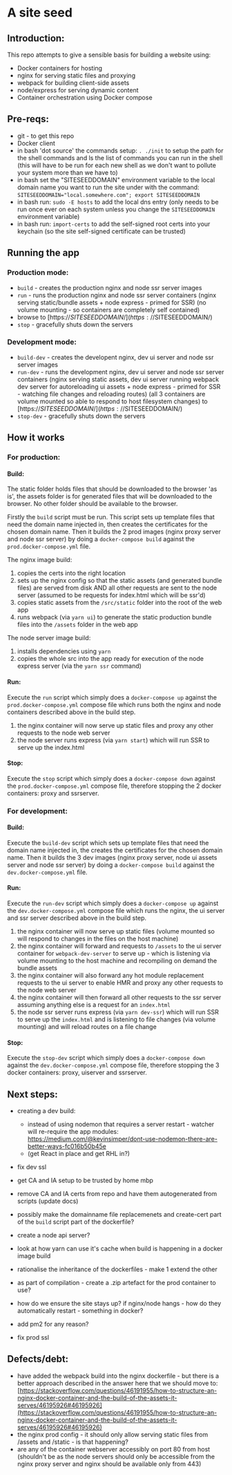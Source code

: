 # A site seed

## Introduction:

This repo attempts to give a sensible basis for building a website using:

 * Docker containers for hosting
 * nginx for serving static files and proxying
 * webpack for building client-side assets
 * node/express for serving dynamic content
 * Container orchestration using Docker compose

## Pre-reqs:

 * git - to get this repo
 * Docker client
 * in bash 'dot source' the commands setup: `. ./init` to setup the path for the shell commands and ls the list of commands you can run in the shell (this will have to be run for each new shell as we don't want to pollute your system more than we have to)
 * in bash set the "SITESEEDDOMAIN" environment variable to the local domain name you want to run the site under with the command: `SITESEEDDOMAIN="local.somewhere.com"; export SITESEEDDOMAIN`
 * in bash run: `sudo -E hosts` to add the local dns entry (only needs to be run once ever on each system unless you change the `SITESEEDDOMAIN` environment variable)
 * in bash run: `import-certs` to add the self-signed root certs into your keychain (so the site self-signed certificate can be trusted)

## Running the app

### Production mode:

 * `build` - creates the production nginx and node ssr server images
 * `run` - runs the production nginx and node ssr server containers (nginx serving static/bundle assets + node express - primed for SSR) (no volume mounting - so containers are completely self contained)
 * browse to [https://$SITESEEDDOMAIN/](https://$SITESEEDDOMAIN/)
 * `stop` - gracefully shuts down the servers

### Development mode:

 * `build-dev` - creates the developent nginx, dev ui server and node ssr server images
 * `run-dev` - runs the development nginx, dev ui server and node ssr server containers (nginx serving static assets, dev ui server running webpack dev server for autoreloading ui assets + node express - primed for SSR - watching file changes and reloading routes) (all 3 containers are volume mounted so able to respond to host filesystem changes)
  to [https://$SITESEEDDOMAIN/](https://$SITESEEDDOMAIN/)
 * `stop-dev` - gracefully shuts down the servers

## How it works

### For production:

#### Build:

The static folder holds files that should be downloaded to the browser 'as is', the assets folder is for generated files that will be downloaded to the browser. No other folder should be available to the browser.

Firstly the `build` script must be run. This script sets up template files that need the domain name injected in, then creates the certificates for the chosen domain name. Then it builds the 2 prod images (nginx proxy server and node ssr server) by doing a `docker-compose build` against the `prod.docker-compose.yml` file.

The nginx image build:

  1. copies the certs into the right location
  2. sets up the nginx config so that the static assets (and generated bundle files) are served from disk AND all other requests are sent to the node server (assumed to be requests for index.html which will be ssr'd)
  3. copies static assets from the `/src/static` folder into the root of the web app
  4. runs webpack (via `yarn ui`) to generate the static production bundle files into the `/assets` folder in the web app

The node server image build:

  1. installs dependencies using `yarn`
  2. copies the whole src into the app ready for execution of the node express server (via the `yarn ssr` command)

#### Run:

Execute the `run` script which simply does a `docker-compose up` against the `prod.docker-compose.yml` compose file which runs both the nginx and node containers described above in the build step.

 1. the nginx container will now serve up static files and proxy any other requests to the node web server
 2. the node server runs express (via `yarn start`) which will run SSR to serve up the index.html

#### Stop:

Execute the `stop` script which simply does a `docker-compose down` against the `prod.docker-compose.yml` compose file, therefore stopping the 2 docker containers: proxy and ssrserver.

### For development:

#### Build:

Execute the `build-dev` script which sets up template files that need the domain name injected in, the creates the certificates for the chosen domain name. Then it builds the 3 dev images (nginx proxy server, node ui assets server and node ssr server) by doing a `docker-compose build` against the `dev.docker-compose.yml` file.

#### Run:

Execute the `run-dev` script which simply does a `docker-compose up` against the `dev.docker-compose.yml` compose file which runs the nginx, the ui server and ssr server described above in the build step.

 1. the nginx container will now serve up static files (volume mounted so will respond to changes in the files on the host machine)
 2. the nginx container will forward and requests to `/assets` to the ui server container for `webpack-dev-server` to serve up - which is listening via volume mounting to the host machine and recompiling on demand the bundle assets
 3. the nginx container will also forward any hot module replacement requests to the ui server to enable HMR
 and proxy any other requests to the node web server
 4. the nginx container will then forward all other requests to the ssr server assuming anything else is a request for an `index.html`
 4. the node ssr server runs express (via `yarn dev-ssr`) which will run SSR to serve up the `index.html` and is listening to file changes (via volume mounting) and will reload routes on a file change

#### Stop:

Execute the `stop-dev` script which simply does a `docker-compose down` against the `dev.docker-compose.yml` compose file, therefore stopping the 3 docker containers: proxy, uiserver and ssrserver.

## Next steps:

 * creating a dev build:
   * instead of using nodemon that requires a server restart - watcher will re-require the app modules: https://medium.com/@kevinsimper/dont-use-nodemon-there-are-better-ways-fc016b50b45e
   * (get React in place and get RHL in?)

 * fix dev ssl 
  * get CA and IA setup to be trusted by home mbp
  * remove CA and IA certs from repo and have them autogenerated from scripts (update docs)
  * possibly make the domainname file replacemenets and create-cert part of the `build` script part of the dockerfile?

 * create a node api server?
 * look at how yarn can use it's cache when build is happening in a docker image build
 * rationalise the inheritance of the dockerfiles - make 1 extend the other
 * as part of compilation - create a .zip artefact for the prod container to use?
 * how do we ensure the site stays up? if nginx/node hangs - how do they automatically restart - something in docker?
 * add pm2 for any reason?
 * fix prod ssl

## Defects/debt:

 * have added the webpack build into the nginx dockerfile - but there is a better approach described in the answer here that we should move to: [https://stackoverflow.com/questions/46191955/how-to-structure-an-nginx-docker-container-and-the-build-of-the-assets-it-serves/46195926#46195926](https://stackoverflow.com/questions/46191955/how-to-structure-an-nginx-docker-container-and-the-build-of-the-assets-it-serves/46195926#46195926)
 * the nginx prod config - it should only allow serving static files from /assets and /static - is that happening?
 * are any of the container webserver accessibly on port 80 from host (shouldn't be as the node servers should only be accessible from the nginx proxy server and nginx should be available only from 443)
